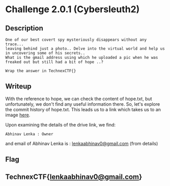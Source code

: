 
# Challenge 2.0.1 (Cybersleuth2)

## Description
```
One of our best covert spy mysteriously disappears without any trace...
leaving behind just a photo.. Delve into the virtual world and help us in uncovering some of his secrets..
What is the gmail address using which he uploaded a pic when he was freaked out but still had a bit of hope ..?

Wrap the answer in TechnexCTF{}
```
## Writeup
With the reference to hope, we can check the content of hope.txt, but unfortunately, we don't find any useful information there. So, let's explore the commit history of hope.txt. This leads us to a link which takes us to an image [here](https://shorturl.at/BCEU5).

Upon examining the details of the drive link, we find:
```
Abhinav Lenka : Owner
```

and email of Abhinav Lenka is : lenkaabhinav0@gmail.com (from details)
## Flag

##  TechnexCTF{lenkaabhinav0@gmail.com}
